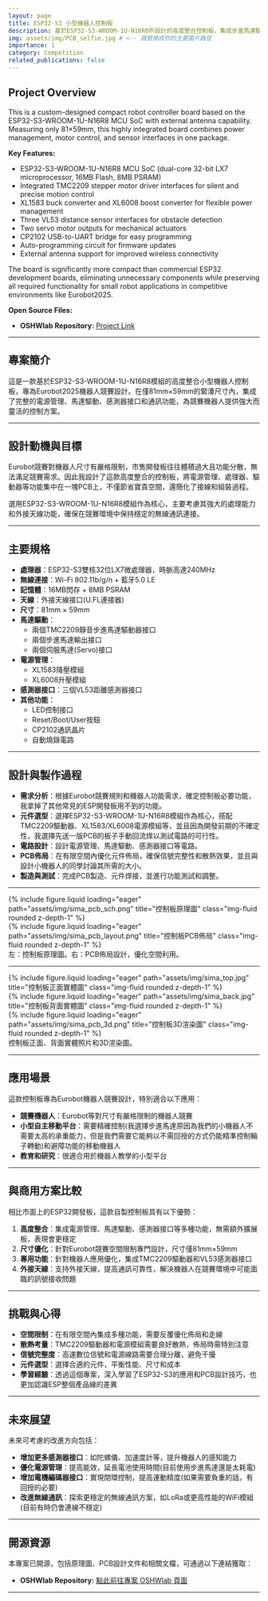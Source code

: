```yaml
---
layout: page
title: ESP32-S3 小型機器人控制板
description: 基於ESP32-S3-WROOM-1U-N16R8所設計的高度整合控制板，集成步進馬達驅動、多種感測器接口和電源管理，專為Eurobot競賽設計。
img: assets/img/PCB_selfie.jpg # <-- 請替換成你的主要圖片路徑
importance: 1
category: Competition
related_publications: false
---
```


<!-- English Version Starts -->

## Project Overview

This is a custom-designed compact robot controller board based on the ESP32-S3-WROOM-1U-N16R8 MCU SoC with external antenna capability. Measuring only 81×59mm, this highly integrated board combines power management, motor control, and sensor interfaces in one package.

**Key Features:**

- ESP32-S3-WROOM-1U-N16R8 MCU SoC (dual-core 32-bit LX7 microprocessor, 16MB Flash, 8MB PSRAM)
- Integrated TMC2209 stepper motor driver interfaces for silent and precise motion control
- XL1583 buck converter and XL6008 boost converter for flexible power management
- Three VL53 distance sensor interfaces for obstacle detection
- Two servo motor outputs for mechanical actuators
- CP2102 USB-to-UART bridge for easy programming
- Auto-programming circuit for firmware updates
- External antenna support for improved wireless connectivity

The board is significantly more compact than commercial ESP32 development boards, eliminating unnecessary components while preserving all required functionality for small robot applications in competitive environments like Eurobot2025.

**Open Source Files:**
* **OSHWlab Repository:** [Project Link](https://oshwlab.com/q124498935/18V-pcb)

<!-- English Version Ends -->

---

## 專案簡介

這是一款基於ESP32-S3-WROOM-1U-N16R8模組的高度整合小型機器人控制板，專為Eurobot2025機器人競賽設計。在僅81mm×59mm的緊湊尺寸內，集成了完整的電源管理、馬達驅動、感測器接口和通訊功能，為競賽機器人提供強大而靈活的控制方案。

---

## 設計動機與目標

Eurobot競賽對機器人尺寸有嚴格限制，市售開發板往往體積過大且功能分散，無法滿足競賽需求。因此我設計了這款高度整合的控制板，將電源管理、處理器、驅動器等功能集中在一塊PCB上，不僅節省寶貴空間，還簡化了接線和組裝過程。

選用ESP32-S3-WROOM-1U-N16R8模組作為核心，主要考慮其強大的處理能力和外接天線功能，確保在競賽環境中保持穩定的無線通訊連接。

---

## 主要規格

- **處理器**：ESP32-S3雙核32位LX7微處理器，時脈高達240MHz
- **無線連接**：Wi-Fi 802.11b/g/n + 藍牙5.0 LE
- **記憶體**：16MB閃存 + 8MB PSRAM
- **天線**：外接天線接口(U.FL連接器)
- **尺寸**：81mm × 59mm
- **馬達驅動**：
  - 兩個TMC2209靜音步進馬達驅動器接口
  - 兩個步進馬達輸出接口
  - 兩個伺服馬達(Servo)接口
- **電源管理**：
  - XL1583降壓模組
  - XL6008升壓模組
- **感測器接口**：三個VL53距離感測器接口
- **其他功能**：
  - LED控制接口
  - Reset/Boot/User按鈕
  - CP2102通訊晶片
  - 自動燒錄電路

---

## 設計與製作過程

- **需求分析**：根據Eurobot競賽規則和機器人功能需求，確定控制板必要功能，我拿掉了其他常見的ESP開發板用不到的功能。
- **元件選型**：選擇ESP32-S3-WROOM-1U-N16R8模組作為核心，搭配TMC2209驅動器、XL1583/XL6008電源模組等，並且因為開發前期的不確定性，我選擇先送一版PCB的板子手動回流焊以測試電路的可行性。
- **電路設計**：設計電源管理、馬達驅動、感測器接口等電路。
- **PCB佈局**：在有限空間內優化元件佈局，確保信號完整性和散熱效果，並且與設計小機器人的同學討論其所需的大小。
- **製造與測試**：完成PCB製造、元件焊接，並進行功能測試和調整。

---

<div class="row justify-content-sm-center">
<div class="col-sm mt-3 mt-md-0">
{% include figure.liquid loading="eager" path="assets/img/sima_pcb_sch.png" title="控制板原理圖" class="img-fluid rounded z-depth-1" %}
</div>
<div class="col-sm mt-3 mt-md-0">
{% include figure.liquid loading="eager" path="assets/img/sima_pcb_layout.png" title="控制板PCB佈局" class="img-fluid rounded z-depth-1" %}
</div>
</div>
<div class="caption">
左：控制板原理圖。右：PCB佈局設計，優化空間利用。
</div>

---

<div class="row">
<div class="col-sm mt-3 mt-md-0">
{% include figure.liquid loading="eager" path="assets/img/sima_top.jpg" title="控制板正面實體圖" class="img-fluid rounded z-depth-1" %}
</div>
<div class="col-sm mt-3 mt-md-0">
{% include figure.liquid loading="eager" path="assets/img/sima_back.jpg" title="控制板背面實體圖" class="img-fluid rounded z-depth-1" %}
</div>
<div class="col-sm mt-3 mt-md-0">
{% include figure.liquid loading="eager" path="assets/img/sima_pcb_3d.png" title="控制板3D渲染圖" class="img-fluid rounded z-depth-1" %}
</div>
</div>
<div class="caption">
控制板正面、背面實體照片和3D渲染圖。
</div>

---

## 應用場景

這款控制板專為Eurobot機器人競賽設計，特別適合以下應用：

- **競賽機器人**：Eurobot等對尺寸有嚴格限制的機器人競賽
- **小型自主移動平台**：需要精確控制(我選擇步進馬達原因為我們的小機器人不需要太高的承重能力，但是我們需要它能夠以不需回授的方式仍能精準控制輪子轉動)和避障功能的移動機器人
- **教育和研究**：很適合用於機器人教學的小型平台

---

## 與商用方案比較

相比市面上的ESP32開發板，這款自製控制板具有以下優勢：

1. **高度整合**：集成電源管理、馬達驅動、感測器接口等多種功能，無需額外擴展板，表現會更穩定
2. **尺寸優化**：針對Eurobot競賽空間限制專門設計，尺寸僅81mm×59mm
3. **專用功能**：針對機器人應用優化，集成TMC2209驅動器和VL53感測器接口
4. **外接天線**：支持外接天線，提高通訊可靠性，解決機器人在競賽環境中可能面臨的訊號接收問題

---

## 挑戰與心得

- **空間限制**：在有限空間內集成多種功能，需要反覆優化佈局和走線
- **散熱考量**：TMC2209驅動器和電源模組需要良好散熱，佈局時需特別注意
- **信號完整度**：高速數位信號和電源線路需要合理分離，避免干擾
- **元件選型**：選擇合適的元件，平衡性能、尺寸和成本
- **學習經驗**：透過這個專案，深入學習了ESP32-S3的應用和PCB設計技巧，也更加認識ESP整個產品線的差異

---

## 未來展望

未來可考慮的改進方向包括：

- **增加更多感測器接口**：如陀螺儀、加速度計等，提升機器人的感知能力
- **優化電源管理**：提高能效，延長電池使用時間(目前使用步進馬達還是太耗電)
- **增加電機編碼器接口**：實現閉環控制，提高運動精度(如果需要負重的話，有回授的必要)
- **改進無線通訊**：探索更穩定的無線通訊方案，如LoRa或更高性能的WiFi模組(目前有時仍會連線不穩定)

---

## 開源資源

本專案已開源，包括原理圖、PCB設計文件和相關文檔，可通過以下連結獲取：

* **OSHWlab Repository:** [點此前往專案 OSHWlab 頁面](https://oshwlab.com/q124498935/2025_dit_sima_board)

---

